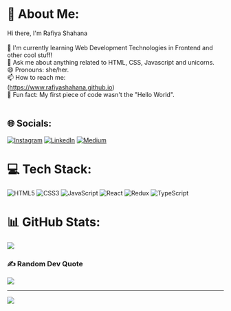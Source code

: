 # 💫 About Me:
Hi there, I'm Rafiya Shahana<br><br>🌱 I'm currently learning Web Development Technologies in Frontend and other cool stuff!<br>💬 Ask me about anything related to HTML, CSS, Javascript and unicorns.<br>😄 Pronouns: she/her.<br>📫 How to reach me:<br>(https://www.rafiyashahana.github.io)<br>🚀 Fun fact: My first piece of code wasn't the "Hello World".<br><br>


## 🌐 Socials:
[![Instagram](https://img.shields.io/badge/Instagram-%23E4405F.svg?logo=Instagram&logoColor=white)](https://instagram.com/t_shahana23) [![LinkedIn](https://img.shields.io/badge/LinkedIn-%230077B5.svg?logo=linkedin&logoColor=white)](https://linkedin.com/in/https://www.linkedin.com/in/rafiya-shahana/) [![Medium](https://img.shields.io/badge/Medium-12100E?logo=medium&logoColor=white)](https://medium.com/@@rafiyashahana) 
# 💻 Tech Stack:
![HTML5](https://img.shields.io/badge/html5-%23E34F26.svg?style=for-the-badge&logo=html5&logoColor=white) ![CSS3](https://img.shields.io/badge/css3-%231572B6.svg?style=for-the-badge&logo=css3&logoColor=white) ![JavaScript](https://img.shields.io/badge/javascript-%23323330.svg?style=for-the-badge&logo=javascript&logoColor=%23F7DF1E) ![React](https://img.shields.io/badge/react-%2320232a.svg?style=for-the-badge&logo=react&logoColor=%2361DAFB)  ![Redux](https://img.shields.io/badge/redux-%23593d88.svg?style=for-the-badge&logo=redux&logoColor=white) ![TypeScript](https://img.shields.io/badge/typescript-%23007ACC.svg?style=for-the-badge&logo=typescript&logoColor=white)  
# 📊 GitHub Stats:
![](https://github-readme-stats.vercel.app/api/top-langs/?username=rafiyashahana&theme=ayu-mirage&hide_border=false&include_all_commits=false&count_private=false&layout=compact)

### ✍️ Random Dev Quote
![](https://quotes-github-readme.vercel.app/api?type=horizontal&theme=radical)

---
[![](https://visitcount.itsvg.in/api?id=rafiyashahana&icon=0&color=0)](https://visitcount.itsvg.in)

<!-- Proudly created with GPRM ( https://gprm.itsvg.in ) -->
